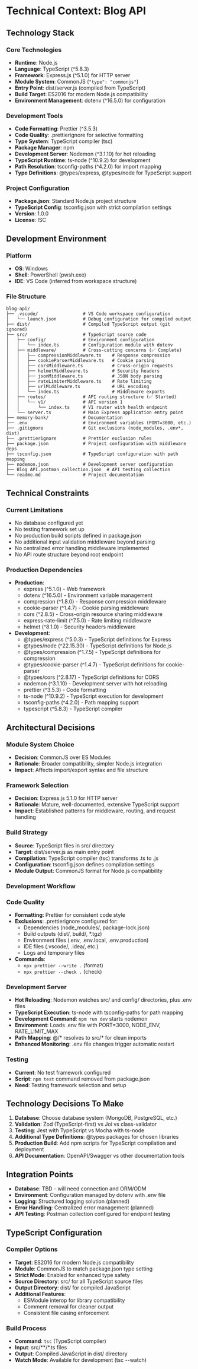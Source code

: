 # Technical Context: Blog API

## Technology Stack

### Core Technologies
- **Runtime**: Node.js
- **Language**: TypeScript (^5.8.3)
- **Framework**: Express.js (^5.1.0) for HTTP server
- **Module System**: CommonJS (`"type": "commonjs"`)
- **Entry Point**: dist/server.js (compiled from TypeScript)
- **Build Target**: ES2016 for modern Node.js compatibility
- **Environment Management**: dotenv (^16.5.0) for configuration

### Development Tools
- **Code Formatting**: Prettier (^3.5.3)
- **Code Quality**: .prettierignore for selective formatting
- **Type System**: TypeScript compiler (tsc)
- **Package Manager**: npm
- **Development Server**: Nodemon (^3.1.10) for hot reloading
- **TypeScript Runtime**: ts-node (^10.9.2) for development
- **Path Resolution**: tsconfig-paths (^4.2.0) for import mapping
- **Type Definitions**: @types/express, @types/node for TypeScript support

### Project Configuration
- **Package.json**: Standard Node.js project structure
- **TypeScript Config**: tsconfig.json with strict compilation settings
- **Version**: 1.0.0
- **License**: ISC

## Development Environment

### Platform
- **OS**: Windows
- **Shell**: PowerShell (pwsh.exe)
- **IDE**: VS Code (inferred from workspace structure)

### File Structure
```
blog-api/
├── .vscode/                 # VS Code workspace configuration
│   └── launch.json          # Debug configuration for compiled output
├── dist/                    # Compiled TypeScript output (git ignored)
├── src/                     # TypeScript source code
│   ├── config/              # Environment configuration
│   │   └── index.ts         # Configuration module with dotenv
│   ├── middleware/          # Cross-cutting concerns (✅ Complete)
│   │   ├── compressionMiddleware.ts    # Response compression
│   │   ├── cookieParserMiddleware.ts   # Cookie parsing
│   │   ├── corsMiddleware.ts           # Cross-origin requests
│   │   ├── helmetMiddleware.ts         # Security headers
│   │   ├── jsonMiddleware.ts           # JSON body parsing
│   │   ├── rateLimiterMiddleware.ts    # Rate limiting
│   │   ├── urlMiddleware.ts            # URL encoding
│   │   └── index.ts                    # Middleware exports
│   ├── routes/              # API routing structure (✅ Started)
│   │   └── v1/              # API version 1
│   │       └── index.ts     # V1 router with health endpoint
│   └── server.ts            # Main Express application entry point
├── memory-bank/             # Documentation
├── .env                     # Environment variables (PORT=3000, etc.)
├── .gitignore               # Git exclusions (node_modules, .env*, dist)
├── .prettierignore          # Prettier exclusion rules
├── package.json             # Project configuration with middleware deps
├── tsconfig.json            # TypeScript configuration with path mapping
├── nodemon.json             # Development server configuration
├── Blog API.postman_collection.json  # API testing collection
└── readme.md                # Project documentation
```

## Technical Constraints

### Current Limitations
- No database configured yet
- No testing framework set up  
- No production build scripts defined in package.json
- No additional input validation middleware beyond parsing
- No centralized error handling middleware implemented
- No API route structure beyond root endpoint

### Production Dependencies
- **Production**: 
  - express (^5.1.0) - Web framework
  - dotenv (^16.5.0) - Environment variable management
  - compression (^1.8.0) - Response compression middleware
  - cookie-parser (^1.4.7) - Cookie parsing middleware
  - cors (^2.8.5) - Cross-origin resource sharing middleware
  - express-rate-limit (^7.5.0) - Rate limiting middleware
  - helmet (^8.1.0) - Security headers middleware
- **Development**: 
  - @types/express (^5.0.3) - TypeScript definitions for Express
  - @types/node (^22.15.30) - TypeScript definitions for Node.js
  - @types/compression (^1.7.5) - TypeScript definitions for compression
  - @types/cookie-parser (^1.4.7) - TypeScript definitions for cookie-parser
  - @types/cors (^2.8.17) - TypeScript definitions for CORS
  - nodemon (^3.1.10) - Development server with hot reloading
  - prettier (^3.5.3) - Code formatting
  - ts-node (^10.9.2) - TypeScript execution for development
  - tsconfig-paths (^4.2.0) - Path mapping support
  - typescript (^5.8.3) - TypeScript compiler

## Architectural Decisions

### Module System Choice
- **Decision**: CommonJS over ES Modules
- **Rationale**: Broader compatibility, simpler Node.js integration
- **Impact**: Affects import/export syntax and file structure

### Framework Selection
- **Decision**: Express.js 5.1.0 for HTTP server
- **Rationale**: Mature, well-documented, extensive TypeScript support
- **Impact**: Established patterns for middleware, routing, and request handling

### Build Strategy
- **Source**: TypeScript files in src/ directory
- **Target**: dist/server.js as main entry point  
- **Compilation**: TypeScript compiler (tsc) transforms .ts to .js
- **Configuration**: tsconfig.json defines compilation settings
- **Module Output**: CommonJS format for Node.js compatibility

### Development Workflow

### Code Quality
- **Formatting**: Prettier for consistent code style
- **Exclusions**: .prettierignore configured for:
  - Dependencies (node_modules/, package-lock.json)
  - Build outputs (dist/, build/, *.tgz)
  - Environment files (.env, .env.local, .env.production)
  - IDE files (.vscode/, .idea/, etc.)
  - Logs and temporary files
- **Commands**: 
  - `npx prettier --write .` (format)
  - `npx prettier --check .` (check)

### Development Server
- **Hot Reloading**: Nodemon watches src/ and config/ directories, plus .env files
- **TypeScript Execution**: ts-node with tsconfig-paths for path mapping
- **Development Command**: `npm run dev` starts nodemon
- **Environment**: Loads .env file with PORT=3000, NODE_ENV, RATE_LIMIT_MAX
- **Path Mapping**: @/* resolves to src/* for clean imports
- **Enhanced Monitoring**: .env file changes trigger automatic restart

### Testing
- **Current**: No test framework configured
- **Script**: `npm test` command removed from package.json
- **Need**: Testing framework selection and setup

## Technology Decisions To Make

1. **Database**: Choose database system (MongoDB, PostgreSQL, etc.)
2. **Validation**: Zod (TypeScript-first) vs Joi vs class-validator  
3. **Testing**: Jest with TypeScript vs Mocha with ts-node
4. **Additional Type Definitions**: @types packages for chosen libraries
5. **Production Build**: Add npm scripts for TypeScript compilation and deployment
6. **API Documentation**: OpenAPI/Swagger vs other documentation tools

## Integration Points

- **Database**: TBD - will need connection and ORM/ODM
- **Environment**: Configuration managed by dotenv with .env file
- **Logging**: Structured logging solution (planned)
- **Error Handling**: Centralized error management (planned)
- **API Testing**: Postman collection configured for endpoint testing

## TypeScript Configuration

### Compiler Options
- **Target**: ES2016 for modern Node.js compatibility
- **Module**: CommonJS to match package.json type setting
- **Strict Mode**: Enabled for enhanced type safety
- **Source Directory**: src/ for all TypeScript source files
- **Output Directory**: dist/ for compiled JavaScript
- **Additional Features**: 
  - ESModule interop for library compatibility
  - Comment removal for cleaner output
  - Consistent file casing enforcement

### Build Process
- **Command**: `tsc` (TypeScript compiler)
- **Input**: src/**/*.ts files
- **Output**: Compiled JavaScript in dist/ directory
- **Watch Mode**: Available for development (tsc --watch)
